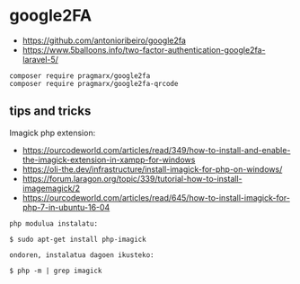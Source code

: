 # google2FA

- https://github.com/antonioribeiro/google2fa
- https://www.5balloons.info/two-factor-authentication-google2fa-laravel-5/

```
composer require pragmarx/google2fa
composer require pragmarx/google2fa-qrcode
```

## tips and tricks

Imagick php extension:
- https://ourcodeworld.com/articles/read/349/how-to-install-and-enable-the-imagick-extension-in-xampp-for-windows
- https://oli-the.dev/infrastructure/install-imagick-for-php-on-windows/
- https://forum.laragon.org/topic/339/tutorial-how-to-install-imagemagick/2
- https://ourcodeworld.com/articles/read/645/how-to-install-imagick-for-php-7-in-ubuntu-16-04
```
php modulua instalatu:

$ sudo apt-get install php-imagick

ondoren, instalatua dagoen ikusteko:

$ php -m | grep imagick
```

